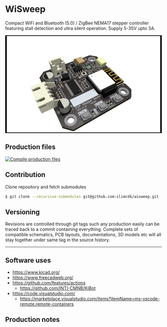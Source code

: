 # WiSweep

Compact WiFi and Bluetooth (5.0) / ZigBee NEMA17 stepper controller featuring stall detection and ultra silent operation. Supply 5-35V upto 3A.

![the picture](generated/images/driver-board-render-3.png)

## Production files
[![Compile production files](https://github.com/slimcdk/wisweep/actions/workflows/compile-production-files.yml/badge.svg)](https://github.com/slimcdk/wisweep/actions/workflows/compile-production-files.yml)
## Contribution

Clone repository and fetch submodules
```bash
$ git clone --recursive-submodules git@github.com:slimcdk/wisweep.git
```


## Versioning

Revisions are controlled through git tags such any production easily can be traced back to a commit containing everything. Complete sets of compatible schematics, PCB layouts, documentations, 3D models etc will all stay together under same tag in the source history. 

---
## Software uses
* https://www.kicad.org/
* https://www.freecadweb.org/
* https://github.com/features/actions
  * https://github.com/INTI-CMNB/KiBot
* https://code.visualstudio.com/
  * https://marketplace.visualstudio.com/items?itemName=ms-vscode-remote.remote-containers


## Production notes